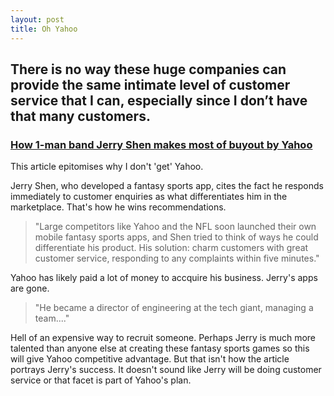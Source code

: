 ```yaml
---
layout: post
title: Oh Yahoo 
---
```


## There is no way these huge companies can provide the same intimate level of customer service that I can, especially since I don’t have that many customers.

### [How 1-man band Jerry Shen makes most of buyout by Yahoo](http://www.sfchronicle.com/business/article/How-1-man-band-Jerry-Shen-makes-most-of-buyout-by-6082952.php?t=ce33d856447d4f3860&cmpid=twitter-premium#/0)

This article epitomises why I don't 'get' Yahoo.

Jerry Shen, who developed a fantasy sports app, cites the fact he responds immediately to customer enquiries as what differentiates him in the marketplace. That's how he wins recommendations.

> "Large competitors like Yahoo and the NFL soon launched their own mobile fantasy sports apps, and Shen tried to think of ways he could differentiate his product. His solution: charm customers with great customer service, responding to any complaints within five minutes."

Yahoo has likely paid a lot of money to accquire his business. Jerry's apps are gone.

> "He became a director of engineering at the tech giant, managing a team...."

Hell of an expensive way to recruit someone. Perhaps Jerry is much more talented than anyone else at creating these fantasy sports games so this will give Yahoo competitive advantage. But that isn't how the article portrays Jerry's success. It doesn't sound like Jerry will be doing customer service or that facet is part of Yahoo's plan.